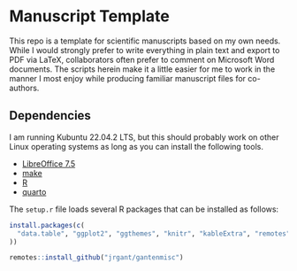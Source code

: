 # Manuscript Template

This repo is a template for scientific manuscripts based on my own needs. While I would strongly prefer to write everything in plain text and export to PDF via LaTeX, collaborators often prefer to comment on Microsoft Word documents. The scripts herein make it a little easier for me to work in the manner I most enjoy while producing familiar manuscript files for co-authors.

## Dependencies

I am running Kubuntu 22.04.2 LTS, but this should probably work on other Linux operating systems as long as you can install the following tools.

- [LibreOffice 7.5](https://www.libreoffice.org)
- [make](https://www.gnu.org/software/make/)
- [R](https://cran.r-project.org)
- [quarto](https://quarto.org/docs/get-started/)

The `setup.r` file loads several R packages that can be installed as follows:

```r
install.packages(c(
  "data.table", "ggplot2", "ggthemes", "knitr", "kableExtra", "remotes"
))

remotes::install_github("jrgant/gantenmisc")
```

